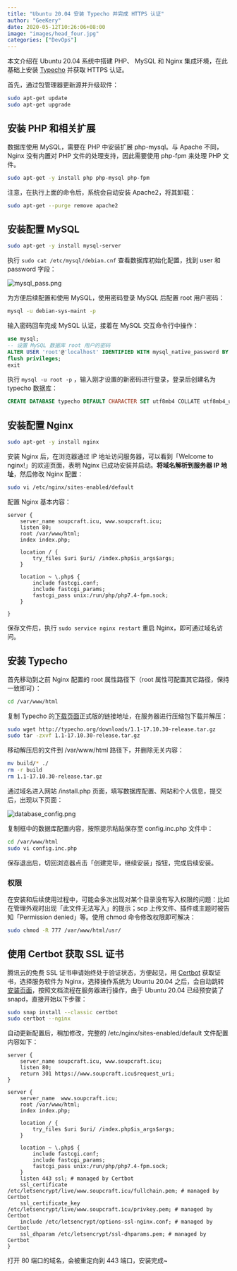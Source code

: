 ```yaml
---
title: "Ubuntu 20.04 安装 Typecho 并完成 HTTPS 认证"
author: "GeeKery"
date: 2020-05-12T10:26:06+08:00
image: "images/head_four.jpg"
categories: ["DevOps"]
---
```


本文介绍在 Ubuntu 20.04 系统中搭建 PHP、 MySQL 和 Nginx 集成环境，在此基础上安装 [Typecho](http://typecho.org) 并获取 HTTPS 认证。

首先，通过包管理器更新源并升级软件：

```bash
sudo apt-get update
sudo apt-get upgrade
```

## 安装 PHP 和相关扩展

数据库使用 MySQL，需要在 PHP 中安装扩展 php-mysql。与 Apache 不同，Nginx 没有内置对 PHP 文件的处理支持，因此需要使用 php-fpm 来处理 PHP 文件。

```bash
sudo apt-get -y install php php-mysql php-fpm
```

注意，在执行上面的命令后，系统会自动安装 Apache2，将其卸载：

```bash
sudo apt-get --purge remove apache2
```

## 安装配置 MySQL

```bash
sudo apt-get -y install mysql-server
```

执行 `sudo cat /etc/mysql/debian.cnf` 查看数据库初始化配置，找到 user 和 password 字段：

![mysql_pass.png](/Ubuntu20.04安装Typecho并完成HTTPS认证/mysql_password.png)

为方便后续配置和使用 MySQL，使用密码登录 MySQL 后配置 root 用户密码：

```bash
mysql -u debian-sys-maint -p
```

输入密码回车完成 MySQL 认证，接着在 MySQL 交互命令行中操作：

```sql 
use mysql;
-- 设置 MySQL 数据库 root 用户的密码
ALTER USER 'root'@'localhost' IDENTIFIED WITH mysql_native_password BY '自定义 root 用户密码';
flush privileges;
exit
```

执行 `mysql -u root -p` ，输入刚才设置的新密码进行登录，登录后创建名为 typecho 数据库：

```sql
CREATE DATABASE typecho DEFAULT CHARACTER SET utf8mb4 COLLATE utf8mb4_unicode_ci;
```

## 安装配置 Nginx

```bash
sudo apt-get -y install nginx
```

安装 Nginx 后，在浏览器通过 IP 地址访问服务器，可以看到「Welcome to nginx!」的欢迎页面，表明 Nginx 已成功安装并启动。**将域名解析到服务器 IP 地址**，然后修改 Nginx 配置：

```bash
sudo vi /etc/nginx/sites-enabled/default
```

配置 Nginx 基本内容：

```nginx
server {
    server_name soupcraft.icu, www.soupcraft.icu;
    listen 80;
    root /var/www/html;
    index index.php;

    location / {
        try_files $uri $uri/ /index.php$is_args$args;
    }

    location ~ \.php$ {
        include fastcgi.conf;
        include fastcgi_params;
        fastcgi_pass unix:/run/php/php7.4-fpm.sock;
    }

}
```

保存文件后，执行 `sudo service nginx restart` 重启 Nginx，即可通过域名访问。

## 安装 Typecho

首先移动到之前 Nginx 配置的 root 属性路径下（root 属性可配置其它路径，保持一致即可）：

```bash
cd /var/www/html
```

复制 Typecho 的[下载页面](http://typecho.org/download)正式版的链接地址，在服务器进行压缩包下载并解压：

```bash
sudo wget http://typecho.org/downloads/1.1-17.10.30-release.tar.gz
sudo tar -zxvf 1.1-17.10.30-release.tar.gz
```

移动解压后的文件到 /var/www/html 路径下，并删除无关内容：

```bash
mv build/* ./
rm -r build
rm 1.1-17.10.30-release.tar.gz
```

通过域名进入网站 /install.php 页面，填写数据库配置、网站和个人信息，提交后，出现以下页面：

![database_config.png](/Ubuntu20.04安装Typecho并完成HTTPS认证/database_config.png)

复制框中的数据库配置内容，按照提示粘贴保存至 config.inc.php 文件中：

```bash
cd /var/www/html
sudo vi config.inc.php
```

保存退出后，切回浏览器点击「创建完毕，继续安装」按钮，完成后续安装。

### 权限

在安装和后续使用过程中，可能会多次出现对某个目录没有写入权限的问题：比如在管理外观时出现「此文件无法写入」的提示；scp 上传文件、插件或主题时被告知「Permission denied」等。使用 chmod 命令修改权限即可解决：

```bash
sudo chmod -R 777 /var/www/html/usr/
```

## 使用 Certbot 获取 SSL 证书

腾讯云的免费 SSL 证书申请始终处于验证状态，方便起见，用 [Certbot](https://certbot.eff.org/) 获取证书，选择服务软件为 Nginx，选择操作系统为 Ubuntu 20.04 之后，会自动跳转[安装页面](https://certbot.eff.org/lets-encrypt/ubuntufocal-nginx)，按照文档流程在服务器进行操作，由于 Ubuntu 20.04 已经预安装了 snapd，直接开始以下步骤：

```bash
sudo snap install --classic certbot
sudo certbot --nginx
```

自动更新配置后，稍加修改，完整的 /etc/nginx/sites-enabled/default 文件配置内容如下：

```nginx
server {
    server_name soupcraft.icu, www.soupcraft.icu;
    listen 80;
    return 301 https://www.soupcraft.icu$request_uri;
}

server {
    server_name  www.soupcraft.icu;
    root /var/www/html;
    index index.php;

    location / {
        try_files $uri $uri/ /index.php$is_args$args;
    }

    location ~ \.php$ {
        include fastcgi.conf;
        include fastcgi_params;
        fastcgi_pass unix:/run/php/php7.4-fpm.sock;
    }
    listen 443 ssl; # managed by Certbot
    ssl_certificate /etc/letsencrypt/live/www.soupcraft.icu/fullchain.pem; # managed by Certbot
    ssl_certificate_key /etc/letsencrypt/live/www.soupcraft.icu/privkey.pem; # managed by Certbot
    include /etc/letsencrypt/options-ssl-nginx.conf; # managed by Certbot
    ssl_dhparam /etc/letsencrypt/ssl-dhparams.pem; # managed by Certbot
}
```

打开 80 端口的域名，会被重定向到 443 端口，安装完成~
